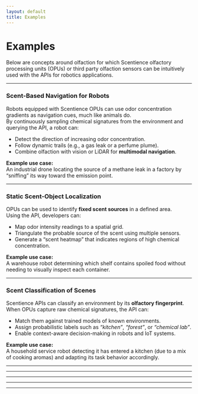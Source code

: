 ```yaml
---
layout: default
title: Examples
---
```


# Examples

Below are concepts around olfaction for which Scentience olfactory processing units (OPUs) or third party olfaction sensors can be intuitively used with the APIs for robotics applications.

---

### Scent-Based Navigation for Robots
Robots equipped with Scentience OPUs can use odor concentration gradients as navigation cues, much like animals do.  
By continuously sampling chemical signatures from the environment and querying the API, a robot can:
- Detect the direction of increasing odor concentration.
- Follow dynamic trails (e.g., a gas leak or a perfume plume).
- Combine olfaction with vision or LiDAR for **multimodal navigation**.

**Example use case:**  
An industrial drone locating the source of a methane leak in a factory by “sniffing” its way toward the emission point.

---

### Static Scent-Object Localization
OPUs can be used to identify **fixed scent sources** in a defined area.  
Using the API, developers can:
- Map odor intensity readings to a spatial grid.
- Triangulate the probable source of the scent using multiple sensors.
- Generate a “scent heatmap” that indicates regions of high chemical concentration.

**Example use case:**  
A warehouse robot determining which shelf contains spoiled food without needing to visually inspect each container.

---

### Scent Classification of Scenes
Scentience APIs can classify an environment by its **olfactory fingerprint**.  
When OPUs capture raw chemical signatures, the API can:
- Match them against trained models of known environments.
- Assign probabilistic labels such as *“kitchen”*, *“forest”*, or *“chemical lab”*.
- Enable context-aware decision-making in robots and IoT systems.

**Example use case:**  
A household service robot detecting it has entered a kitchen (due to a mix of cooking aromas) and adapting its task behavior accordingly.


---
---
---
---
---